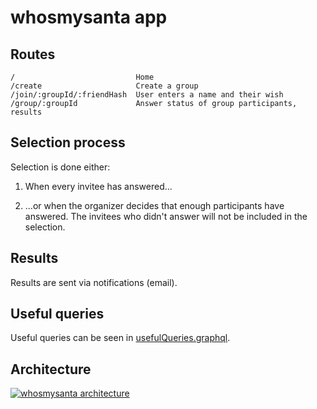 # whosmysanta app

## Routes

```
/                           Home
/create                     Create a group
/join/:groupId/:friendHash  User enters a name and their wish
/group/:groupId             Answer status of group participants, results
```

## Selection process

Selection is done either:

1. When every invitee has answered...

2. ...or when the organizer decides that enough participants have answered. The invitees who didn't answer will not be included in the selection.

## Results

Results are sent via notifications (email).

## Useful queries

Useful queries can be seen in [usefulQueries.graphql](https://github.com/WhosMySanta/app/blob/master/usefulQueries.graphql).

## Architecture

[![whosmysanta architecture](https://cloud.githubusercontent.com/assets/1935696/23658460/ed75c8aa-0342-11e7-924c-c48ec86292b2.png)](https://drive.google.com/file/d/0Bz5sSk6lSOuOMU9iVHdqQU96bWc/view?ts=5883480e)
